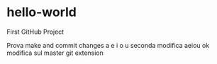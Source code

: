 # hello-world
First GitHub Project

Prova make and commit changes
a
e
i
o
u
seconda modifica aeiou
ok
modifica sul master git extension
